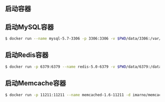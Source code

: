 ## 启动容器

## 启动MySQL容器
```bash
$ docker run --name mysql-5.7-3306 -p 3306:3306 -v $PWD/data/3306:/var/lib/mysql -e MYSQL_ROOT_PASSWORD=123456 -d imarno/mysql:v1
```

## 启动Redis容器
```bash
$ docker run -p 6379:6379 --name redis-5.0-6379 -v $PWD/data/6379:/data -d imarno/redis
```

## 启动Memcache容器
```bash
$ docker run -p 11211:11211 --name memcached-1.6-11211 -d imarno/memcached memcached -m 100m
```